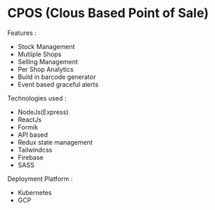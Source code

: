 # CPOS  (Clous Based Point of Sale)

Features : 
 - Stock Management
 - Mutliple Shops
 - Selling Management
 - Per Shop Analytics 
 - Build in barcode generator
 - Event based graceful alerts 

Technologies used : 
 - NodeJs(Express)
 - ReactJs
 - Formik
 - API based 
 - Redux state management 
 - Tailwindcss
 - Firebase
 - SASS

Deployment Platform : 
 - Kubernetes 
 - GCP
